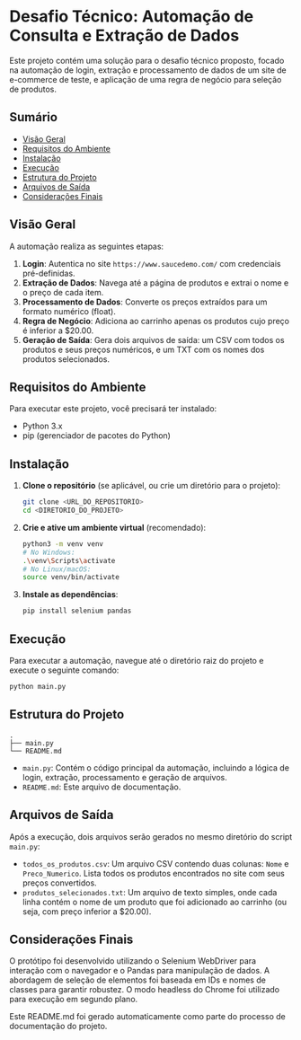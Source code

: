 # Desafio Técnico: Automação de Consulta e Extração de Dados

Este projeto contém uma solução para o desafio técnico proposto, focado na automação de login, extração e processamento de dados de um site de e-commerce de teste, e aplicação de uma regra de negócio para seleção de produtos.

## Sumário

- [Visão Geral](#visão-geral)
- [Requisitos do Ambiente](#requisitos-do-ambiente)
- [Instalação](#instalação)
- [Execução](#execução)
- [Estrutura do Projeto](#estrutura-do-projeto)
- [Arquivos de Saída](#arquivos-de-saída)
- [Considerações Finais](#considerações-finais)

## Visão Geral

A automação realiza as seguintes etapas:

1.  **Login**: Autentica no site `https://www.saucedemo.com/` com credenciais pré-definidas.
2.  **Extração de Dados**: Navega até a página de produtos e extrai o nome e o preço de cada item.
3.  **Processamento de Dados**: Converte os preços extraídos para um formato numérico (float).
4.  **Regra de Negócio**: Adiciona ao carrinho apenas os produtos cujo preço é inferior a $20.00.
5.  **Geração de Saída**: Gera dois arquivos de saída: um CSV com todos os produtos e seus preços numéricos, e um TXT com os nomes dos produtos selecionados.

## Requisitos do Ambiente

Para executar este projeto, você precisará ter instalado:

-   Python 3.x
-   pip (gerenciador de pacotes do Python)

## Instalação

1.  **Clone o repositório** (se aplicável, ou crie um diretório para o projeto):

    ```bash
    git clone <URL_DO_REPOSITORIO>
    cd <DIRETORIO_DO_PROJETO>
    ```

2.  **Crie e ative um ambiente virtual** (recomendado):

    ```bash
    python3 -m venv venv
    # No Windows:
    .\venv\Scripts\activate
    # No Linux/macOS:
    source venv/bin/activate
    ```

3.  **Instale as dependências**:

    ```bash
    pip install selenium pandas
    ```

## Execução

Para executar a automação, navegue até o diretório raiz do projeto e execute o seguinte comando:

```bash
python main.py
```

## Estrutura do Projeto

```
.
├── main.py
└── README.md
```

-   `main.py`: Contém o código principal da automação, incluindo a lógica de login, extração, processamento e geração de arquivos.
-   `README.md`: Este arquivo de documentação.

## Arquivos de Saída

Após a execução, dois arquivos serão gerados no mesmo diretório do script `main.py`:

-   `todos_os_produtos.csv`: Um arquivo CSV contendo duas colunas: `Nome` e `Preco_Numerico`. Lista todos os produtos encontrados no site com seus preços convertidos.
-   `produtos_selecionados.txt`: Um arquivo de texto simples, onde cada linha contém o nome de um produto que foi adicionado ao carrinho (ou seja, com preço inferior a $20.00).

## Considerações Finais

O protótipo foi desenvolvido utilizando o Selenium WebDriver para interação com o navegador e o Pandas para manipulação de dados. A abordagem de seleção de elementos foi baseada em IDs e nomes de classes para garantir robustez. O modo headless do Chrome foi utilizado para execução em segundo plano.

Este README.md foi gerado automaticamente como parte do processo de documentação do projeto.


